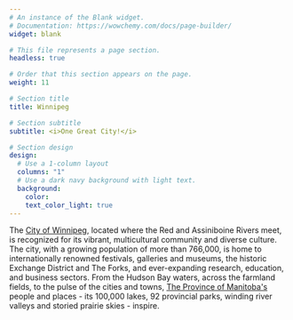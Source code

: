 ```yaml
---
# An instance of the Blank widget.
# Documentation: https://wowchemy.com/docs/page-builder/
widget: blank

# This file represents a page section.
headless: true

# Order that this section appears on the page.
weight: 11

# Section title
title: Winnipeg

# Section subtitle
subtitle: <i>One Great City!</i>

# Section design
design:
  # Use a 1-column layout
  columns: "1"
  # Use a dark navy background with light text.
  background:
    color: 
    text_color_light: true
---
```


The [City of Winnipeg](https://www.tourismwinnipeg.com/), located where the Red and Assiniboine Rivers meet, is recognized for its vibrant, multicultural community and diverse culture. The city, with a growing population of more than 766,000, is home to internationally renowned festivals, galleries and museums, the historic Exchange District and The Forks, and ever-expanding research, education, and business sectors. From the Hudson Bay waters, across the farmland fields, to the pulse of the cities and towns, [The Province of Manitoba's](https://www.travelmanitoba.com/) people and places - its 100,000 lakes, 92 provincial parks, winding river valleys and storied prairie skies - inspire.
